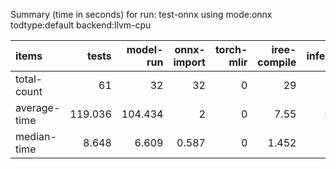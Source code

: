 Summary (time in seconds) for run: test-onnx using mode:onnx todtype:default backend:llvm-cpu

| items        |   tests |   model-run |   onnx-import |   torch-mlir |   iree-compile |   inference |
|:-------------|--------:|------------:|--------------:|-------------:|---------------:|------------:|
| total-count  |  61     |      32     |        32     |            0 |         29     |      23     |
| average-time | 119.036 |     104.434 |         2     |            0 |          7.55  |       5.051 |
| median-time  |   8.648 |       6.609 |         0.587 |            0 |          1.452 |       0     |
